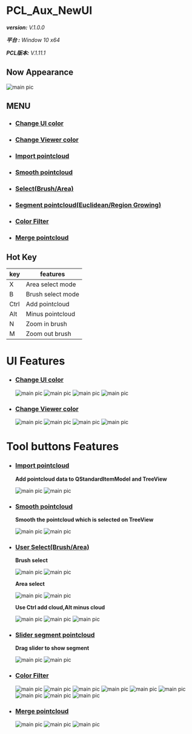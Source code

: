 # PCL_Aux_NewUI
***version:**  V.1.0.0*

***平台 :** Window 10 x64*

***PCL版本:** V.1.11.1*

## Now Appearance
  ![main pic](./asset/nowApprance.png) 

## MENU
* ### [Change UI color](#change-ui-color-1)
* ### [Change Viewer color](#change-viewer-color-1)
* ### [Import pointcloud](#import-pointcloud-1)
* ### [Smooth pointcloud](#smooth-pointcloud-1)
* ### [Select(Brush/Area)](#user-selectbrusharea)
* ### [Segment pointcloud(Euclidean/Region Growing)](#slider-segment-pointcloud)
* ### [Color Filter](#color-filter-1)
* ### [Merge pointcloud](#merge-pointcloud-1)

 ## Hot Key
|key|features
|-----|----
|X|Area select mode
|B|Brush select mode
|Ctrl|Add pointcloud|
|Alt|Minus pointcloud|
|N|Zoom in brush|
|M|Zoom out brush|

# UI Features
* ### [Change UI color](#menu)
  ![main pic](./asset/UI_ColorChange_0.png)
  ![main pic](./asset/UI_ColorChange_1.png)
  ![main pic](./asset/UI_ColorChange_2.png)
  ![main pic](./asset/UI_ColorChange_3.png)

* ### [Change Viewer color](#menu)
  ![main pic](./asset/Viewer_ColorChange_0.png)
  ![main pic](./asset/Viewer_ColorChange_1.png)
  ![main pic](./asset/Viewer_ColorChange_2.png)
  ![main pic](./asset/Viewer_ColorChange_3.png)

# Tool buttons Features
* ### [Import pointcloud](#menu)
  __Add pointcloud data to QStandardItemModel and TreeView__
   
  ![main pic](./asset/AddPointcloud.png)
  ![main pic](./asset/AddPointcloud_result.png)
  
* ### [Smooth pointcloud](#menu)
  __Smooth the pointcloud which is selected on TreeView__
  
  ![main pic](./asset/Smooth.png)
  ![main pic](./asset/Smooth_result.png) 
 
* ### [User Select(Brush/Area)](#menu)
  __Brush select__
  
  ![main pic](./asset/Brush_select0.png)
  ![main pic](./asset/Brush_select1.png)
  
  __Area select__
  
  ![main pic](./asset/AreaSelect_0.png)
  ![main pic](./asset/AreaSelect_1.png)
  
  __Use Ctrl add cloud,Alt minus cloud__
  
  ![main pic](./asset/Brush_select2.png)
  ![main pic](./asset/Brush_select2_seg.png)
  ![main pic](./asset/AreaSelect_2.png)
  
* ### [Slider segment pointcloud](#menu)
  __Drag slider to show segment__
  
  ![main pic](./asset/euclidean_region.png)
  ![main pic](./asset/slider_preseg.png)
  
* ### [Color Filter](#menu)
  ![main pic](./asset/Color_filter_0.png)
  ![main pic](./asset/Color_filter_1.png)
  ![main pic](./asset/Color_filter_2.png)
  ![main pic](./asset/Color_filter_12.png)
  ![main pic](./asset/Color_filter_3.png)
  ![main pic](./asset/Color_filter_23.png)
  ![main pic](./asset/Color_filter_4.png)
  ![main pic](./asset/Color_filter_5.png)
  ![main pic](./asset/Color_filter_6.png)
  
* ### [Merge pointcloud](#menu)
  ![main pic](./asset/merge_0.png)
  ![main pic](./asset/merge_1.png)
  ![main pic](./asset/merge_2.png)
